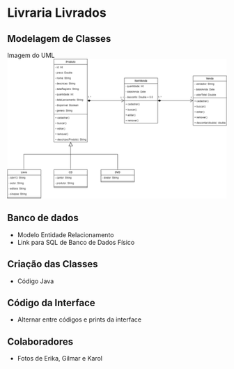 # Livraria Livrados
## Modelagem de Classes
Imagem do UML![Diagrama de classes da livraria, contendo as entidades Produto, ItemVenda e Venda, as quais se compõem, bem como contém as classes Livro, CD e DVD, que herdam de Produto](Diagrama%20de%20Classes%20-%20Livrados/Diagrama-de-classes-Livrados.png)
## Banco de dados
- Modelo Entidade Relacionamento
- Link para SQL de Banco de Dados Físico
## Criação das Classes
- Código Java
## Código da Interface
- Alternar entre códigos e prints da interface
## Colaboradores
- Fotos de Erika, Gilmar e Karol
